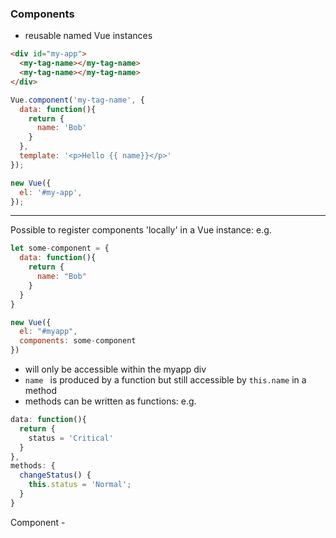 ### Components
- reusable named Vue instances
```html
<div id="my-app">
  <my-tag-name></my-tag-name>
  <my-tag-name></my-tag-name>
</div>
```
```javascript
Vue.component('my-tag-name', {
  data: function(){
    return {
      name: 'Bob'
    }
  },
  template: '<p>Hello {{ name}}</p>'
});

new Vue({
  el: '#my-app',
});
```
----
Possible to register components 'locally' in a Vue instance:
e.g.
```javascript
let some-component = {
  data: function(){
    return {
      name: "Bob"
    }
  }
}

new Vue({
  el: "#myapp",
  components: some-component
})
```
- <some-component> will only be accessible within the myapp div
- `name ` is produced by a function but still accessible by `this.name` in a method
- methods can be written as functions:
e.g.
```javascript
data: function(){
  return {
    status = 'Critical'
  }
},
methods: {
  changeStatus() {
    this.status = 'Normal';
  }
}
```
Component - <template> with html (wrapped in <div> if > 1) & <script> w export default {}
In `main.js` can import NameOfComponent from `NameOfComponent.vue` (camel case) & register it globally:
`Vue.component('name-of-component', NameOfComponent)`;
=> can now be used as a tag e.g. <name-of-component></name-of-component>
OR can also register things locally = by importing it inside script and adding it to the components section of the options object:
e.g.
```html
<template>
  <app-server-status v-for="server in 5"></app-server-status>
</template>
```
```javascript
<script>
  import ServerStatus from './ServerStatus.vue';
  export default {
    components: {
      'app-server-status': ServerStatus
    }
  }
  </script>
  ```
Note that VueJS allows for camel case or hyphenated selectors (will map camelCase property name in options object to the hyphenated tag name)

----
###  Scoping styles
Add `scoped` to the <style> template (cf shadow DOM) [thanks to data-id- attribute assigned to components]
----
### Passing Props
- data and methods!
parent template `<parent-element :name="name"></parent-element>`
parent Vue instance:
```javascript
export default {
  data: function(){
    return {
      name: 'Bob'
    }
  }
}
```
child template `<p>{{ name }}</p>`
child Vue instance
```javascript
export default {
  props: ['name']
}
```
### Validating Props
Make type explicit in the object
objects/arrays can take default function
e.g.
```javascript
props: {
  name: [String, Array],
  required: true,
}
```
or
```javascript
props: {
  name: {
    type: String
  }
}
```
### Emitting custom events
`this.$emit('nameReset', this.name)`
=> listened to on element via v-on/@ + name of event
e.g.
`@nameReset="name = $event"`
